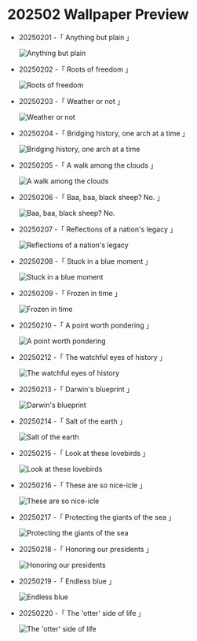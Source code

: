 # 202502 Wallpaper Preview 
- 20250201 -「 Anything but plain 」
  ![Anything but plain](https://bing.com/th?id=OHR.PlainsZebra_EN-US9488790690_UHD.jpg&rf=LaDigue_UHD.jpg&pid=hp&w=3840&h=2160&rs=1&c=4) 
- 20250202 -「 Roots of freedom 」
  ![Roots of freedom](https://bing.com/th?id=OHR.AfricanMuseumDC_EN-US9749048351_UHD.jpg&rf=LaDigue_UHD.jpg&pid=hp&w=3840&h=2160&rs=1&c=4) 
- 20250203 -「 Weather or not 」
  ![Weather or not](https://bing.com/th?id=OHR.AustriaMarmot_EN-US0012248153_UHD.jpg&rf=LaDigue_UHD.jpg&pid=hp&w=3840&h=2160&rs=1&c=4) 
- 20250204 -「 Bridging history, one arch at a time 」
  ![Bridging history, one arch at a time](https://bing.com/th?id=OHR.RibbleheadViaduct_EN-US0244245382_UHD.jpg&rf=LaDigue_UHD.jpg&pid=hp&w=3840&h=2160&rs=1&c=4) 
- 20250205 -「 A walk among the clouds 」
  ![A walk among the clouds](https://bing.com/th?id=OHR.GoldenBridge_EN-US3362533203_UHD.jpg&rf=LaDigue_UHD.jpg&pid=hp&w=3840&h=2160&rs=1&c=4) 
- 20250206 -「 Baa, baa, black sheep? No. 」
  ![Baa, baa, black sheep? No.](https://bing.com/th?id=OHR.ScottishSheep_EN-US3449526052_UHD.jpg&rf=LaDigue_UHD.jpg&pid=hp&w=3840&h=2160&rs=1&c=4) 
- 20250207 -「 Reflections of a nation's legacy 」
  ![Reflections of a nation's legacy](https://bing.com/th?id=OHR.WhararikiBeach_EN-US3505877495_UHD.jpg&rf=LaDigue_UHD.jpg&pid=hp&w=3840&h=2160&rs=1&c=4) 
- 20250208 -「 Stuck in a blue moment 」
  ![Stuck in a blue moment](https://bing.com/th?id=OHR.BlueNorway_EN-US6457602567_UHD.jpg&rf=LaDigue_UHD.jpg&pid=hp&w=3840&h=2160&rs=1&c=4) 
- 20250209 -「 Frozen in time 」
  ![Frozen in time](https://bing.com/th?id=OHR.SnowySvaneti_EN-US6546788330_UHD.jpg&rf=LaDigue_UHD.jpg&pid=hp&w=3840&h=2160&rs=1&c=4) 
- 20250210 -「 A point worth pondering 」
  ![A point worth pondering](https://bing.com/th?id=OHR.AlstromPoint_EN-US6746094430_UHD.jpg&rf=LaDigue_UHD.jpg&pid=hp&w=3840&h=2160&rs=1&c=4) 
- 20250212 -「 The watchful eyes of history 」
  ![The watchful eyes of history](https://bing.com/th?id=OHR.YungangGrottoes_EN-US6896904893_UHD.jpg&rf=LaDigue_UHD.jpg&pid=hp&w=3840&h=2160&rs=1&c=4) 
- 20250213 -「 Darwin's blueprint 」
  ![Darwin's blueprint](https://bing.com/th?id=OHR.GalapagosIguana_EN-US6976814194_UHD.jpg&rf=LaDigue_UHD.jpg&pid=hp&w=3840&h=2160&rs=1&c=4) 
- 20250214 -「 Salt of the earth 」
  ![Salt of the earth](https://bing.com/th?id=OHR.LakeTyrrell_EN-US7326346900_UHD.jpg&rf=LaDigue_UHD.jpg&pid=hp&w=3840&h=2160&rs=1&c=4) 
- 20250215 -「 Look at these lovebirds 」
  ![Look at these lovebirds](https://bing.com/th?id=OHR.PenguinLove_EN-US7515315710_UHD.jpg&rf=LaDigue_UHD.jpg&pid=hp&w=3840&h=2160&rs=1&c=4) 
- 20250216 -「 These are so nice-icle 」
  ![These are so nice-icle](https://bing.com/th?id=OHR.Misotsuchi2025_EN-US8130053956_UHD.jpg&rf=LaDigue_UHD.jpg&pid=hp&w=3840&h=2160&rs=1&c=4) 
- 20250217 -「 Protecting the giants of the sea 」
  ![Protecting the giants of the sea](https://bing.com/th?id=OHR.HumpbackMother_EN-US8033380725_UHD.jpg&rf=LaDigue_UHD.jpg&pid=hp&w=3840&h=2160&rs=1&c=4) 
- 20250218 -「 Honoring our presidents 」
  ![Honoring our presidents](https://bing.com/th?id=OHR.LincolnSunrise_EN-US7725604655_UHD.jpg&rf=LaDigue_UHD.jpg&pid=hp&w=3840&h=2160&rs=1&c=4) 
- 20250219 -「 Endless blue 」
  ![Endless blue](https://bing.com/th?id=OHR.BlueBelize_EN-US7787222240_UHD.jpg&rf=LaDigue_UHD.jpg&pid=hp&w=3840&h=2160&rs=1&c=4) 
- 20250220 -「 The 'otter' side of life 」
  ![The 'otter' side of life](https://bing.com/th?id=OHR.IceHoleOtter_EN-US7859051687_UHD.jpg&rf=LaDigue_UHD.jpg&pid=hp&w=3840&h=2160&rs=1&c=4) 
